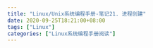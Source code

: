 ```yaml
---
title: "Linux/Unix系统编程手册-笔记21. 进程创建"
date: 2020-09-25T18:21:00+08:00
tags: ["Linux"]
categories: ["Linux系统编程手册阅读"]
---
```


